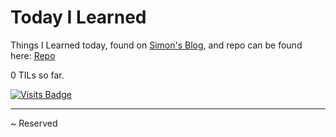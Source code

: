 # Today I Learned

Things I Learned today, found on [Simon's Blog](https://simonwillison.net/2020/Apr/20/self-rewriting-readme/), and repo can be found here: <a href="https://github.com/jbranchaud/til">Repo</a>

0 TILs so far. 

[![Visits Badge](https://badges.pufler.dev/visits/crazyuploader/crazyuploader)](https://badges.pufler.dev)

---

~ Reserved
